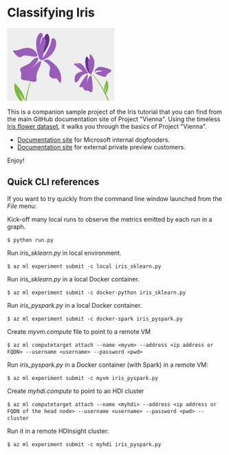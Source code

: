 # Classifying Iris

![cover](./images/cover.png)

This is a companion sample project of the Iris tutorial that you can find from the main GitHub documentation site of Project "Vienna". Using the timeless [Iris flower dataset](https://en.wikipedia.org/wiki/Iris_flower_data_set), it walks you through the basics of Project "Vienna". 

- [Documentation site](https://github.com/Azure/ViennaDocs/blob/master/Documentation/Tutorial.md) for Microsoft internal dogfooders.
- [Documentation site](https://github.com/AzureMachineLearning/Project-Vienna-Private-Preview/blob/master/Documentation/Tutorial.md) for external private preview customers.

Enjoy!

## Quick CLI references
If you want to try quickly from the command line window launched from the _File_ menu:

Kick-off many local runs to observe the metrics emitted by each run in a graph.
```
$ python run.py
```

Run _iris_sklearn.py_ in local environment.
```
$ az ml experiment submit -c local iris_sklearn.py
```

Run _iris_sklearn.py_ in a local Docker container.
```
$ az ml experiment submit -c docker-python iris_sklearn.py
```

Run _iris_pyspark.py_ in a local Docker container.
```
$ az ml experiment submit -c docker-spark iris_pyspark.py
```

Create _myvm.compute_ file to point to a remote VM
```
$ az ml computetarget attach --name <myvm> --address <ip address or FQDN> --username <username> --password <pwd>
```

Run _iris_pyspark.py_ in a Docker container (with Spark) in a remote VM:
```
$ az ml experiment submit -c myvm iris_pyspark.py
```

Create _myhdi.compute_ to point to an HDI cluster
```
$ az ml computetarget attach --name <myhdi> --address <ip address or FQDN of the head node> --username <username> --password <pwd> --cluster
```

Run it in a remote HDInsight cluster:
```
$ az ml experiment submit -c myhdi iris_pyspark.py
```
